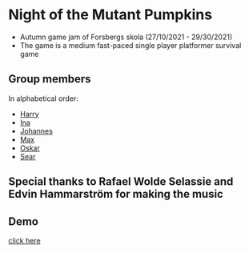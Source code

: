 # Night of the Mutant Pumpkins

- Autumn game jam of Forsbergs skola (27/10/2021 - 29/30/2021)
- The game is a medium fast-paced single player platformer survival game

## Group members
In alphabetical order:

- [Harry](https://github.com/HarryTheHeath)
- [Ina](https://github.com/InaSLew)
- [Johannes](https://github.com/MustoLini)
- [Max](https://github.com/MaxDKCrab)
- [Oskar](https://github.com/Zargn)
- [Sear](https://github.com/SearWaizy)

## Special thanks to Rafael Wolde Selassie and Edvin Hammarström for making the music

## Demo
[click here](https://play.unity.com/mg/other/night-of-the-mutant-pumpkins)
